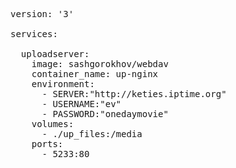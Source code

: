 
<pre>

version: '3'

services:

  uploadserver:
    image: sashgorokhov/webdav
    container_name: up-nginx
    environment:
      - SERVER:"http://keties.iptime.org"
      - USERNAME:"ev"
      - PASSWORD:"onedaymovie"
    volumes:
      - ./up_files:/media
    ports:
      - 5233:80
      
</pre>
